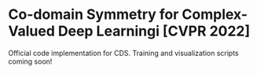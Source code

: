 # Co-domain Symmetry for Complex-Valued Deep Learningi [CVPR 2022]

Official code implementation for CDS. Training and visualization scripts coming soon!
